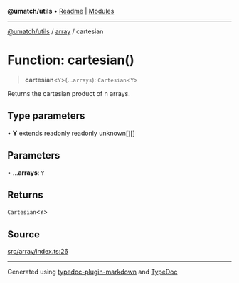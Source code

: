 **@umatch/utils** • [Readme](../../index.md) \| [Modules](../../modules.md)

***

[@umatch/utils](../../modules.md) / [array](../index.md) / cartesian

# Function: cartesian()

> **cartesian**\<`Y`\>(...`arrays`): `Cartesian`\<`Y`\>

Returns the cartesian product of n arrays.

## Type parameters

• **Y** extends readonly readonly unknown[][]

## Parameters

• ...**arrays**: `Y`

## Returns

`Cartesian`\<`Y`\>

## Source

[src/array/index.ts:26](https://github.com/umatch-oficial/utils/blob/7d512db/src/array/index.ts#L26)

***

Generated using [typedoc-plugin-markdown](https://www.npmjs.com/package/typedoc-plugin-markdown) and [TypeDoc](https://typedoc.org/)

